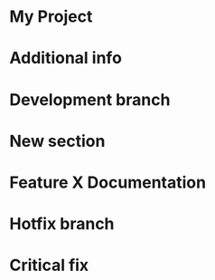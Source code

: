 # My Project
# Additional info
# Development branch
# New section
# Feature X Documentation
# Hotfix branch
# Critical fix
